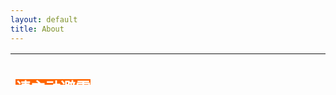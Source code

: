 ```yaml
---
layout: default
title: About
---
```

<table style="height: 50px;" width="440" text-align="top">
<tbody>
<tr>
<td style="width: 250px;">
<h2><span style="background-color: #ff6600; color: #ffffff;">请主动避雷</span></h2>
<h4>立场</h4>
<ul>
<li>共产主义极端XX拳</li>
<li>&ldquo;的&rdquo;&ldquo;地&rdquo;&ldquo;得&rdquo;警察</li>
</ul>
<h4>属性</h4>
<ul>
<li>Gender: XX</li>
<li>Sex: N/A</li>
<li>Orientation: XY</li>
<li>Planet: Trans &amp; Unknown</li>
</ul>
</td>
<td style="width: 250px;">&nbsp;
<h2><span style="background-color: #666699; color: #ffffff;">狡兔三窟</span></h2>
<ul>
<li>Mastodon: <a href="https://m.cmx.im/@ritsu">草莓县</a></li>
<li>Mastodon: <a href="https://slashine.onl/@ArcticZPX">斯拉闪</a></li>
<li>WriteFreely: <a href="https://write.as/arcticzpx/">Write.as</a></li>
<li>WriteFreely: <a href="https://writee.org/arcticzpx">Writee.org</a></li>
</ul>
</td>
</tr>
</tbody>
</table>
